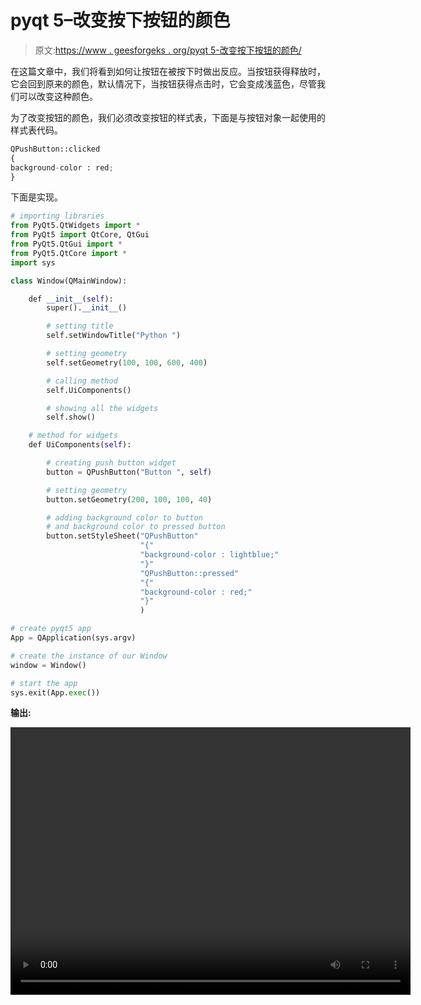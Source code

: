 # pyqt 5–改变按下按钮的颜色

> 原文:[https://www . geesforgeks . org/pyqt 5-改变按下按钮的颜色/](https://www.geeksforgeeks.org/pyqt5-changing-color-of-pressed-push-button/)

在这篇文章中，我们将看到如何让按钮在被按下时做出反应。当按钮获得释放时，它会回到原来的颜色，默认情况下，当按钮获得点击时，它会变成浅蓝色，尽管我们可以改变这种颜色。

为了改变按钮的颜色，我们必须改变按钮的样式表，下面是与按钮对象一起使用的样式表代码。

```py
QPushButton::clicked
{
background-color : red;
}

```

下面是实现。

```py
# importing libraries
from PyQt5.QtWidgets import * 
from PyQt5 import QtCore, QtGui
from PyQt5.QtGui import * 
from PyQt5.QtCore import * 
import sys

class Window(QMainWindow):

    def __init__(self):
        super().__init__()

        # setting title
        self.setWindowTitle("Python ")

        # setting geometry
        self.setGeometry(100, 100, 600, 400)

        # calling method
        self.UiComponents()

        # showing all the widgets
        self.show()

    # method for widgets
    def UiComponents(self):

        # creating push button widget
        button = QPushButton("Button ", self)

        # setting geometry
        button.setGeometry(200, 100, 100, 40)

        # adding background color to button
        # and background color to pressed button
        button.setStyleSheet("QPushButton"
                             "{"
                             "background-color : lightblue;"
                             "}"
                             "QPushButton::pressed"
                             "{"
                             "background-color : red;"
                             "}"
                             )

# create pyqt5 app
App = QApplication(sys.argv)

# create the instance of our Window
window = Window()

# start the app
sys.exit(App.exec())
```

**输出:**

<video class="wp-video-shortcode" id="video-391914-1" width="640" height="428" preload="metadata" controls=""><source type="video/mp4" src="https://media.geeksforgeeks.org/wp-content/uploads/20200328224553/Python-28-03-2020-22_42_38.mp4?_=1">[https://media.geeksforgeeks.org/wp-content/uploads/20200328224553/Python-28-03-2020-22_42_38.mp4](https://media.geeksforgeeks.org/wp-content/uploads/20200328224553/Python-28-03-2020-22_42_38.mp4)</video>